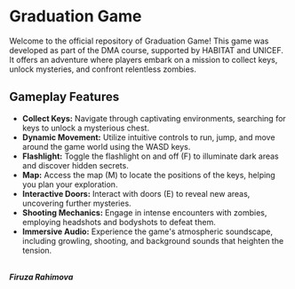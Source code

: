 # Graduation Game



<p>Welcome to the official repository of Graduation Game! This game was developed as part of the DMA course, supported by HABITAT and UNICEF. It offers an adventure where players embark on a mission to collect keys, unlock mysteries, and confront relentless zombies.</p>

<h2>Gameplay Features</h2>
<ul>
  <li><b>Collect Keys:</b> Navigate through captivating environments, searching for keys to unlock a mysterious chest.</li>
  <li><b>Dynamic Movement:</b> Utilize intuitive controls to run, jump, and move around the game world using the WASD keys.</li>
  <li><b>Flashlight:</b> Toggle the flashlight on and off (F) to illuminate dark areas and discover hidden secrets.</li>
  <li><b>Map:</b> Access the map (M) to locate the positions of the keys, helping you plan your exploration.</li>
  <li><b>Interactive Doors:</b> Interact with doors (E) to reveal new areas, uncovering further mysteries.</li>
  <li><b>Shooting Mechanics:</b> Engage in intense encounters with zombies, employing headshots and bodyshots to defeat them.</li>
  <li><b>Immersive Audio:</b> Experience the game's atmospheric soundscape, including growling, shooting, and background sounds that heighten the tension.</li>
</ul>

<br>
<b><i>Firuza Rahimova</i></b>
